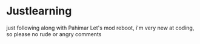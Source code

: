 # Justlearning
just following along with Pahimar Let's mod reboot, i'm very new at coding, so please no rude or angry comments
